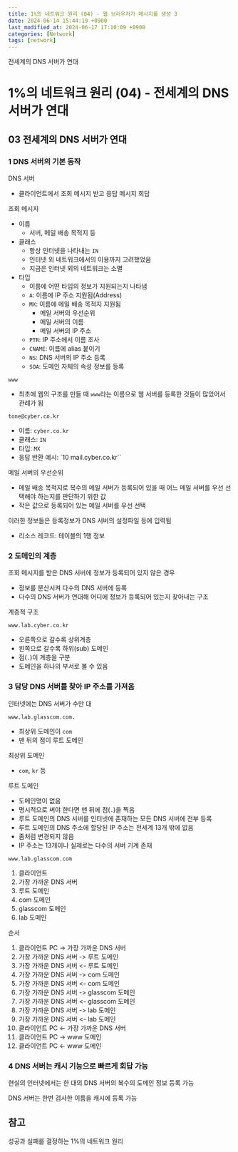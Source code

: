 ```yaml
---
title: 1%의 네트워크 원리 (04) - 웹 브라우저가 메시지를 생성 3
date: 2024-06-14 15:44:19 +0900
last_modified_at: 2024-06-17 17:10:09 +0900
categories: [Network]
tags: [network]
---
```


전세계의 DNS 서버가 연대

# 1%의 네트워크 원리 (04) - 전세계의 DNS 서버가 연대

## 03 전세계의 DNS 서버가 연대

### 1 DNS 서버의 기본 동작

DNS 서버

- 클라이언트에서 조회 메시지 받고 응답 메시지 회답

조회 메시지

- 이름
  - 서버, 메일 배송 목적지 등
- 클래스
  - 항상 인터넷을 나타내는 `IN`
  - 인터넷 외 네트워크에서의 이용까지 고려했었음
  - 지금은 인터넷 외의 네트워크는 소멸
- 타입
  - 이름에 어떤 타입의 정보가 지원되는지 나타냄
  - `A`: 이름에 IP 주소 지원됨(Address)
  - `MX`: 이름에 메일 배송 목적지 지원됨
    - 메일 서버의 우선순위
    - 메일 서버의 이름
    - 메일 서버의 IP 주소
  - `PTR`: IP 주소에서 이름 조사
  - `CNAME`: 이름에 alias 붙이기
  - `NS`: DNS 서버의 IP 주소 등록
  - `SOA`: 도메인 자체의 속성 정보를 등록

`www`

- 최초에 웹의 구조를 만들 때 `www`라는 이름으로 웹 서버를 등록한 것들이 많았어서 관례가 됨

```
tone@cyber.co.kr
```

- 이름: `cyber.co.kr`
- 클래스: `IN`
- 타입: `MX`
- 응답 반환 예시: `10 mail.cyber.co.kr``

메일 서버의 우선순위

- 메일 배송 목적지로 복수의 메일 서버가 등록되어 있을 때 어느 메일 서버를 우선 선택해야 하는지를 판단하기 위한 값
- 작은 값으로 등록되어 있는 메일 서버를 우선 선택

이러한 정보들은 등록정보가 DNS 서버의 설정파일 등에 입력됨

- 리소스 레코드: 테이블의 1행 정보

### 2 도메인의 계층

조회 메시지를 받은 DNS 서버에 정보가 등록되어 있지 않은 경우

- 정보를 분산시켜 다수의 DNS 서버에 등록
- 다수의 DNS 서버가 연대해 어디에 정보가 등록되어 있는지 찾아내는 구조

계층적 구조

```
www.lab.cyber.co.kr
```

- 오른쪽으로 갈수록 상위계층
- 왼쪽으로 갈수록 하위(sub) 도메인
- 점(`.`)이 계층을 구분
- 도메인을 하나의 부서로 볼 수 있음

### 3 담당 DNS 서버를 찾아 IP 주소를 가져옴

인터넷에는 DNS 서버가 수만 대

```
www.lab.glasscom.com.
```

- 최상위 도메인이 `com`
- 맨 뒤의 점이 루트 도메인

최상위 도메인

- `com`, `kr` 등

루트 도메인

- 도메인명이 없음
- 명시적으로 써야 한다면 맨 뒤에 점(`.`)을 찍음
- 루트 도메인의 DNS 서버를 인터넷에 존재하는 모든 DNS 서버에 전부 등록
- 루트 도메인의 DNS 주소에 할당된 IP 주소는 전세계 13개 밖에 없음
- 좀처럼 변경되지 않음
- IP 주소는 13개이나 실제로는 다수의 서버 기계 존재

```
www.lab.glasscom.com
```

1. 클라이언트
2. 가장 가까운 DNS 서버
3. 루트 도메인
4. com 도메인
5. glasscom 도메인
6. lab 도메인

순서

1. 클라이언트 PC -> 가장 가까운 DNS 서버
2. 가장 가까운 DNS 서버 -> 루트 도메인
3. 가장 가까운 DNS 서버 <- 루트 도메인
4. 가장 가까운 DNS 서버 -> com 도메인
5. 가장 가까운 DNS 서버 <- com 도메인
6. 가장 가까운 DNS 서버 -> glasscom 도메인
7. 가장 가까운 DNS 서버 <- glasscom 도메인
8. 가장 가까운 DNS 서버 -> lab 도메인
9. 가장 가까운 DNS 서버 <- lab 도메인
10. 클라이언트 PC <- 가장 가까운 DNS 서버
11. 클라이언트 PC -> www 도메인
12. 클라이언트 PC <- www 도메인

### 4 DNS 서버는 캐시 기능으로 빠르게 회답 가능

현실의 인터넷에서는 한 대의 DNS 서버의 복수의 도메인 정보 등록 가능

DNS 서버는 한번 검사한 이름을 캐시에 등록 가능

## 참고

성공과 실패를 결정하는 1%의 네트워크 원리
